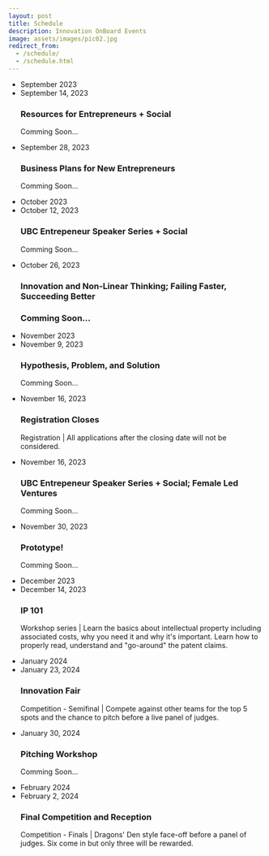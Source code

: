 ```yaml
---
layout: post
title: Schedule
description: Innovation OnBoard Events
image: assets/images/pic02.jpg
redirect_from:
  - /schedule/
  - /schedule.html
---
```


<div class="row">
        <div class="12u$(small)">
            <ul class="timeline">
                <li class="timeline-item period">
                    <div class="timeline-info"></div>
                    <div class="timeline-marker-i"></div>
                    <div class="timeline-content">
                        <span class="button timeline-title header-inner">September 2023</span>
                    </div>
                </li>
                <li class="timeline-item">
                    <div class="timeline-info">
                        <span>September 14, 2023</span>
                        <!-- <span class="timeline-time">5PM, UBC CHBE 202</span> dm--> 
                    </div>
                    <div class="timeline-marker"></div>
                    <div class="timeline-content">
                        <h3 class="timeline-title">Resources for Entrepreneurs + Social </h3>
                        <p>Comming Soon...</p>
                        <!-- <p><span class="timeline-desc">Workshop series</span> | Learn about resources for entrepreneurs in Vancouver, presented by e@UBC, CDL and HATCH. Hear the story of Casemir Kuzyk, graduate of the IOB 2017-2018 program. Innovation OnBoard and APSC co-op office have some exciting news to share. Starting from this year IOB alumni can apply for the Entrepreneurial co-op program and work on their venture as part of their co-op term.</p> -->
                    </div>
                </li>
                <li class="timeline-item">
                    <div class="timeline-info">
                        <span>September 28, 2023</span>
                        <!-- <span class="timeline-time">5:30PM, UBC CHBE 202</span> dm-->
                    </div>
                    <div class="timeline-marker"></div>
                    <div class="timeline-content">
                        <h3 class="timeline-title">Business Plans for New Entrepreneurs</h3>
                         <p>Comming Soon...</p>
                        <!-- <p><span class="timeline-desc">Workshop series</span> | Robin Coope PhD PEng, is the Group Leader for Instrumentation at the BC Cancer Michael Smith Genome Sciences Centre. He has over 25 years of experience in prototyping and early product development. His current work is centered around automated sample handling for genomics and other biomedical assays, as well as medical device projects in orthopaedic trauma and radiation oncology. He also mentors many biomedical engineering students in designing devices and apparatus destined for manufacture at BC Cancer's Joint Engineering Centre. Dr. Coope holds nine patents and two spin-off companies have emerged from the GSC's Instrumentation Group since 2012.  <a href="https://www.eventbrite.ca/e/how-to-actually-make-stuff-prototyping-for-products-and-instrumentation-tickets-50340796678">RSVP</a></p> -->
                    </div>
                </li>
                <li class="timeline-item period">
                    <div class="timeline-info"></div>
                    <div class="timeline-marker"></div>
                    <div class="timeline-content">
                        <span class="button timeline-title header-inner">October 2023</span>
                    </div>
                </li>
                <li class="timeline-item">
                    <div class="timeline-info">
                        <span>October 12, 2023</span>
                        <!-- <span class="timeline-time">6:30PM, UBC CHBE 102</span> -->
                    </div>
                    <div class="timeline-marker"></div>
                    <div class="timeline-content">
                        <h3 class="timeline-title"> UBC Entrepeneur Speaker Series + Social </h3>
                         <p>Comming Soon...</p>
                        <!-- <p><span class="timeline-desc"> Zack Eberwein, CEO of Embrace Orthopaedics</span> | Two years ago Zack was a young engineering graduate with a dream to build things and change the world. Today, Zack is the CEO of Embrace Orthopaedics, one of the fastest growing UBC companies. Embrace Orthopaedics  is revolutionizing your knee supports by introducing the next generation of athletic wear. <a href="https://www.eventbrite.ca/e/ubc-succes-story-embrace-orthopaedics-tickets-50342314217">RSVP</a> </p> -->
                    </div>
                </li>
                <li class="timeline-item">
                    <div class="timeline-info">
                        <span>October 26, 2023</span>
                        <!-- <span class="timeline-time">6:00PM, UBC CHBE 202</span> -->
                    </div>
                    <div class="timeline-marker"></div>
                    <div class="timeline-content">
                        <h3 class="timeline-title">Innovation and Non-Linear Thinking; Failing Faster, Succeeding Better<h3>
                         <p>Comming Soon...</p>
                        <!-- <p><span class="timeline-desc"> Mentor and student mixer</span> | So you want to start your venture tackling an important problem, but don't know where to find the challenges?  Or, perhaps, you are looking to mingle  with industry professionals and fellow-entrepreneurs? Then the Mentor and Student Mixer is just for you! The night will consist of some ice breaker events such as "speed dating" sessions between mentors and students  followed up by a networking session with full catering and drinks provided. At the sesion, invited professionals will share their ideas and challenges they experience in their industry. </p> -->
                    </div>
                </li>
                <li class="timeline-item period">
                    <div class="timeline-info"></div>
                    <div class="timeline-marker"></div>
                    <div class="timeline-content">
                        <span class="button timeline-title header-inner">November 2023</span>
                    </div>
                </li>
                <li class="timeline-item">
                    <div class="timeline-info">
                        <span>November 9, 2023</span>
                        <!-- <span class="timeline-time">5:00PM, UBC CHBE 202</span> -->
                    </div>
                    <div class="timeline-marker"></div>
                    <div class="timeline-content">
                        <h3 class="timeline-title">Hypothesis, Problem, and Solution</h3>
                         <p>Comming Soon...</p>
                        <!-- <p><span class="timeline-desc"> Workshop series </span> | Come learn how to test and validate your ideas, saving you precious time and money</p> --> 
                    </div>
                </li>
                <li class="timeline-item">
                    <div class="timeline-info">
                        <span>November 16, 2023</span>
                    </div>
                    <div class="timeline-marker"></div>
                    <div class="timeline-content">
                        <h3 class="timeline-title"><b>Registration Closes</b></h3>
                        <p><span class="timeline-desc">Registration</span> | All applications after the closing date will not be considered.</p>
                    </div>
                </li>
                <li class="timeline-item">
                    <div class="timeline-info">
                        <span>November 16, 2023</span>
                        <!-- <span class="timeline-time">5PM, UBC CHBE 202</span> -->
                    </div>
                    <div class="timeline-marker"></div>
                    <div class="timeline-content">
                        <h3 class="timeline-title">UBC Entrepeneur Speaker Series + Social; Female Led Ventures</h3>
                        <p>Comming Soon...</p>
                    </div>
                </li>
                 <li class="timeline-item">
                    <div class="timeline-info">
                        <span>November 30, 2023</span>
                        <!-- <span class="timeline-time">5PM, UBC CHBE 202</span> -->
                    </div>
                    <div class="timeline-marker"></div>
                    <div class="timeline-content">
                        <h3 class="timeline-title">Prototype!</h3>
                        <p>Comming Soon...</p>
                    </div>
                </li>
                 <li class="timeline-item period">
                    <div class="timeline-info"></div>
                    <div class="timeline-marker"></div>
                    <div class="timeline-content">
                        <span class="button timeline-title header-inner">December 2023</span>
                    </div>
                </li> 
                <li class="timeline-item">
                    <div class="timeline-info">
                        <span>December 14, 2023</span>
                        <!-- <span class="timeline-time">5PM, UBC CHBE 202</span> -->
                    </div>
                    <div class="timeline-marker"></div>
                    <div class="timeline-content">
                        <h3 class="timeline-title">IP 101</h3>
                        <p><span class="timeline-desc">Workshop series</span> | Learn the basics about intellectual property including associated costs, why you need it and why it's important. Learn how to properly read, understand and "go-around" the patent claims.</p>
                    </div>
                </li>
                <li class="timeline-item period">
                    <div class="timeline-info"></div>
                    <div class="timeline-marker"></div>
                    <div class="timeline-content">
                        <span class="button timeline-title header-inner">January 2024</span>
                    </div>
                </li>
                 <li class="timeline-item">
                    <div class="timeline-info">
                        <span>January 23, 2024</span>
			<!-- <span class="timeline-time">5:30PM, UBC CHBE Atrium</span> -->
                    </div>
                    <div class="timeline-marker"></div>
                    <div class="timeline-content">
                        <h3 class="timeline-title">Innovation Fair</h3>
                        <p><span class="timeline-desc">Competition - Semifinal</span> | Compete against other teams for the top 5 spots and the chance to pitch before a live panel of judges.
                        </p>
                    </div>
                </li>
                <li class="timeline-item">
                    <div class="timeline-info">
                        <span>January 30, 2024</span>
			<!-- <span class="timeline-time">5:30PM, UBC CHBE Atrium</span> -->
                    </div>
                    <div class="timeline-marker"></div>
                    <div class="timeline-content">
                        <h3 class="timeline-title">Pitching Workshop</h3>
                        <p>Comming Soon...</p>
                    </div>
                </li>
                <li class="timeline-item period">
                    <div class="timeline-info"></div>
                    <div class="timeline-marker"></div>
                    <div class="timeline-content">
                        <span class="button timeline-title header-inner">February 2024</span>
                    </div>
                </li>
                <li class="timeline-item">
                    <div class="timeline-info">
                        <span>February 2, 2024</span>
			<!-- <span class="timeline-time">6PM, TBD</span> -->
                    </div>
                    <div class="timeline-marker"></div>
                    <div class="timeline-content">
                        <h3 class="timeline-title"><b>Final Competition and Reception</b></h3>
                        <p><span class="timeline-desc">Competition - Finals</span> | Dragons' Den style face-off before a panel of judges. Six come in but only three will be rewarded. 
<!-- <a href="https://www.eventbrite.ca/e/iob-final-competition-tickets-55945387159">RSVP</a> -->
                        </p>
                    </div>
                </li>
            </ul>
        </div>
    </div>

